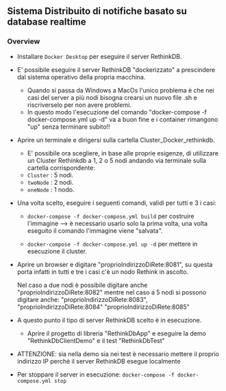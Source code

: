 ## Sistema Distribuito di notifiche basato su database realtime

### Overview

- Installare `Docker Desktop` per eseguire il server RethinkDB.

- E' possibile eseguire il server RethinkDB "dockerizzato" a prescindere dal sistema operativo della propria macchina.
  * Quando si passa da Windows a MacOs l'unico problema è che nei casi del server a più nodi bisogna crearsi un nuovo file .sh e riscriverselo per non avere problemi.
  * In questo modo l'esecuzione del comando "docker-compose -f docker-compose.yml up -d" va a buon fine e i container rimangono "up" senza terminare subito!!

- Aprire un terminale e dirigersi sulla cartella Cluster_Docker_rethinkdb.
  * E' possibile ora scegliere, in base alle proprie esigenze, di utilizzare un Cluster Rethinkdb a 1, 2 o 5 nodi andando via terminale sulla cartella corrispondente:

   + `Cluster` : 5 nodi.
   + `twoNode` : 2 nodi.
   + `oneNode` : 1 nodo.


- Una volta scelto, eseguire i seguenti comandi, validi per tutti e 3 i casi:
  * `docker-compose -f docker-compose.yml build` per costruire l'immagine --> è necessario usarlo solo la prima volta, una volta eseguito il comando l'immagine viene "salvata".

  * `docker-compose -f docker-compose.yml up -d` per mettere in esecuzione il cluster.

- Aprire un browser e digitare "proprioIndirizzoDiRete:8081", su questa porta infatti in tutti e tre i casi c'è un nodo Rethink in ascolto.

  Nel caso a due nodi è possibile digitare anche "proprioIndirizzoDiRete:8082" mentre nel caso a 5 nodi si possono digitare anche: "proprioIndirizzoDiRete:8083", "proprioIndirizzoDiRete:8084" "proprioIndirizzoDiRete:8085"

- A questo punto il tipo di server RethinkDB scelto è in esecuzione.
  * Aprire il progetto di libreria "RethinkDbApp" e eseguire la demo "RethinkDbClientDemo" e il test "RethinkDbTest"

- ATTENZIONE: sia nella demo sia nei test è necessario mettere il proprio indirizzo IP perchè il server RethinkDB esegue localmente

- Per stoppare il server in esecuzione: `docker-compose -f docker-compose.yml stop` 
